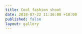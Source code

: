 ```yaml
---
title: Cool fashion shoot
date: 2018-07-22 11:36:00 +10:00
published: false
layout: gallery
---
```


